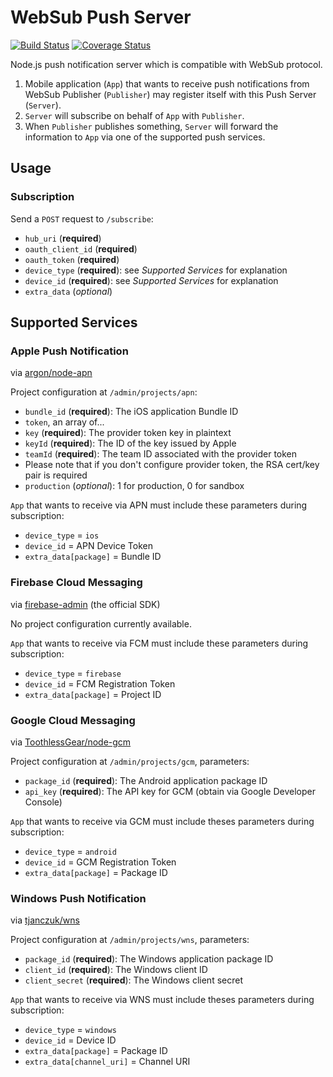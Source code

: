 # WebSub Push Server
[![Build Status](https://travis-ci.org/xfrocks/node_pubhubsubbub_pushserver.svg?branch=master)](https://travis-ci.org/xfrocks/node_pubhubsubbub_pushserver)
[![Coverage Status](https://coveralls.io/repos/github/xfrocks/node_pubhubsubbub_pushserver/badge.svg?branch=master)](https://coveralls.io/github/xfrocks/node_pubhubsubbub_pushserver?branch=master)

Node.js push notification server which is compatible with WebSub protocol.

 1. Mobile application (`App`) that wants to receive push notifications from WebSub Publisher (`Publisher`) may register itself with this Push Server (`Server`).
 2. `Server` will subscribe on behalf of `App` with `Publisher`.
 3. When `Publisher` publishes something, `Server` will forward the information to `App` via one of the supported push services.

## Usage

### Subscription
Send a `POST` request to `/subscribe`:
 * `hub_uri` (__required__)
 * `oauth_client_id` (__required__)
 * `oauth_token` (__required__)
 * `device_type` (__required__): see _Supported Services_ for explanation
 * `device_id` (__required__): see _Supported Services_ for explanation
 * `extra_data` (_optional_)

## Supported Services

### Apple Push Notification
via [argon/node-apn](https://github.com/argon/node-apn)

Project configuration at `/admin/projects/apn`:
 * `bundle_id` (__required__): The iOS application Bundle ID
 * `token`, an array of...
  * `key` (__required__): The provider token key in plaintext
  * `keyId` (__required__): The ID of the key issued by Apple
  * `teamId` (__required__): The team ID associated with the provider token
  * Please note that if you don't configure provider token, the RSA cert/key pair is required
 * `production` (_optional_): 1 for production, 0 for sandbox

`App` that wants to receive via APN must include these parameters during subscription:
 * `device_type` = `ios`
 * `device_id` = APN Device Token
 * `extra_data[package]` = Bundle ID

### Firebase Cloud Messaging
via [firebase-admin](https://github.com/firebase/firebase-admin-node) (the official SDK)

No project configuration currently available.

`App` that wants to receive via FCM must include these parameters during subscription:
 * `device_type` = `firebase`
 * `device_id` = FCM Registration Token
 * `extra_data[package]` = Project ID

### Google Cloud Messaging
via [ToothlessGear/node-gcm](https://github.com/ToothlessGear/node-gcm)

Project configuration at `/admin/projects/gcm`, parameters:
 * `package_id` (__required__): The Android application package ID
 * `api_key` (__required__): The API key for GCM (obtain via Google Developer Console)

`App` that wants to receive via GCM must include theses parameters during subscription:
 * `device_type` = `android`
 * `device_id` = GCM Registration Token
 * `extra_data[package]` = Package ID

### Windows Push Notification
via [tjanczuk/wns](https://github.com/tjanczuk/wns)

Project configuration at `/admin/projects/wns`, parameters:
 * `package_id` (__required__): The Windows application package ID
 * `client_id` (__required__): The Windows client ID
 * `client_secret` (__required__): The Windows client secret

`App` that wants to receive via WNS must include theses parameters during subscription:
 * `device_type` = `windows`
 * `device_id` = Device ID
 * `extra_data[package]` = Package ID
 * `extra_data[channel_uri]` = Channel URI

 
